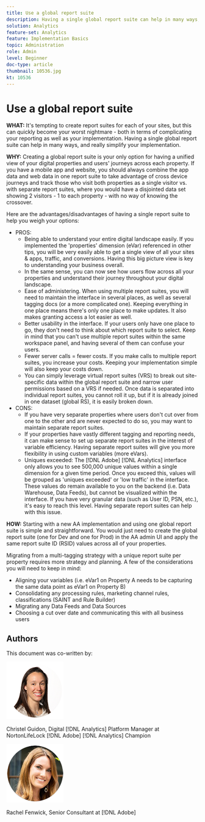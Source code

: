 ```yaml
---
title: Use a global report suite
description: Having a single global report suite can help in many ways, and really simplify your implementation.
solution: Analytics
feature-set: Analytics
feature: Implementation Basics
topic: Administration
role: Admin
level: Beginner
doc-type: article
thumbnail: 10536.jpg
kt: 10536
---
```

# Use a global report suite

**WHAT:** It's tempting to create report suites for each of your sites, but this can quickly become your worst nightmare - both in terms of complicating your reporting as well as your implementation. Having a single global report suite can help in many ways, and really simplify your implementation. 

**WHY:** Creating a global report suite is your only option for having a unified view of your digital properties and users' journeys across each property. If you have a mobile app and website, you should always combine the app data and web data in one report suite to take advantage of cross device journeys and track those who visit both properties as a single visitor vs. with separate report suites, where you would have a disjointed data set showing 2 visitors - 1 to each property - with no way of knowing the crossover. 

Here are the advantages/disadvantages of having a single report suite to help you weigh your options:

* PROS:
    * Being able to understand your entire digital landscape easily. If you implemented the 'properties' dimension (eVar) referenced in other tips, you will be very easily able to get a single view of all your sites & apps, traffic, and conversions. Having this big picture view is key to understanding your business overall.
    * In the same sense, you can now see how users flow across all your properties and understand their journey throughout your digital landscape.
    * Ease of administering. When using multiple report suites, you will need to maintain the interface in several places, as well as several tagging docs (or a more complicated one). Keeping everything in one place means there's only one place to make updates. It also makes granting access a lot easier as well.
    * Better usability in the interface. If your users only have one place to go, they don't need to think about which report suite to select. Keep in mind that you can't use multiple report suites within the same workspace panel, and having several of them can confuse your users.
    * Fewer server calls = fewer costs. If you make calls to multiple report suites, you increase your costs. Keeping your implementation simple will also keep your costs down.
    * You can simply leverage virtual report suites (VRS) to break out site-specific data within the global report suite and narrow user permissions based on a VRS if needed. Once data is separated into individual report suites, you cannot roll it up, but if it is already joined in one dataset (global RS), it is easily broken down.
* CONS:
    * If you have very separate properties where users don't cut over from one to the other and are never expected to do so, you may want to maintain separate report suites. 
    * If your properties have vastly different tagging and reporting needs, it can make sense to set up separate report suites in the interest of variable efficiency. Having separate report suites will give you more flexibility in using custom variables (more eVars).
    * Uniques exceeded: The [!DNL Adobe] [!DNL Analytics] interface only allows you to see 500,000 unique values within a single dimension for a given time period. Once you exceed this, values will be grouped as 'uniques exceeded' or 'low traffic' in the interface. These values do remain available to you on the backend (i.e. Data Warehouse, Data Feeds), but cannot be visualized within the interface. If you have very granular data (such as User ID, PSN, etc.), it's easy to reach this level. Having separate report suites can help with this issue.

**HOW:** Starting with a new AA implementation and using one global report suite is simple and straightforward. You would just need to create the global report suite (one for Dev and one for Prod) in the AA admin UI and apply the same report suite ID (RSID) values across all of your properties. 

Migrating from a multi-tagging strategy with a unique report suite per property requires more strategy and planning. A few of the considerations you will need to keep in mind:

* Aligning your variables (i.e. eVar1 on Property A needs to be capturing the same data point as eVar1 on Property B)
* Consolidating any processing rules, marketing channel rules, classifications (SAINT and Rule Builder)
* Migrating any Data Feeds and Data Sources 
* Choosing a cut over date and communicating this with all business users 

## Authors

This document was co-written by:

![Christel Guidon](assets/Christel-Headshot-150.png)

Christel Guidon, Digital [!DNL Analytics] Platform Manager at NortonLifeLock
[!DNL Adobe] [!DNL Analytics] Champion

![Rachel Fenwick](assets/Rachel-Fenwick-150.png)

Rachel Fenwick, Senior Consultant at [!DNL Adobe]
